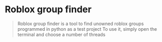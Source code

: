 # Roblox group finder

> Roblox group finder is a tool to find unowned roblox groups programmed in python as a test project
> To use it, simply open the terminal and choose a number of threads
